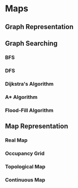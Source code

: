 # Maps

## Graph Representation

## Graph Searching

### BFS

### DFS

### Dijkstra's Algorithm

### A* Algorithm

### Flood-Fill Algorithm

## Map Representation

### Real Map

### Occupancy Grid

### Topological Map

### Continuous Map

